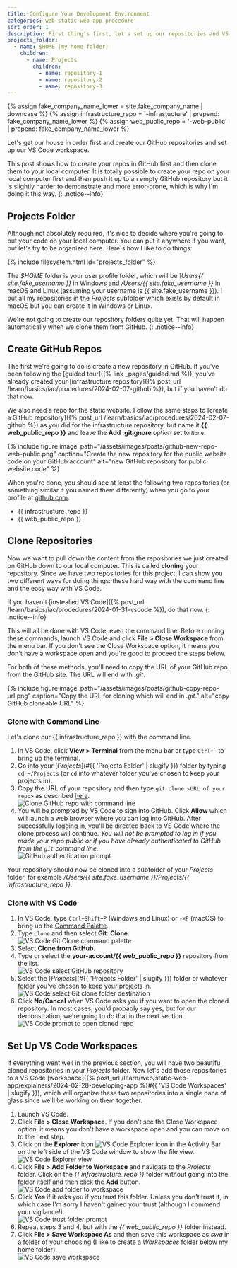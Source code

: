 ```yaml
---
title: Configure Your Development Environment
categories: web static-web-app procedure
sort_order: 1
description: First thing's first, let's set up our repositories and VS Code.
projects_folder:
  - name: $HOME (my home folder)
    children:
      - name: Projects
        children:
          - name: repository-1
          - name: repository-2
          - name: repository-3
---
```

{% assign fake_company_name_lower = site.fake_company_name | downcase %}
{% assign infrastructure_repo = '-infrastucture' | prepend: fake_company_name_lower %}
{% assign web_public_repo = '-web-public' | prepend: fake_company_name_lower %}

Let's get our house in order first and create our GitHub repositories and set up our VS Code workspace.<!--more-->

This post shows how to create your repos in GitHub first and then clone them to your local computer. It is totally possible to create your repo on your local computer first and then push it up to an empty GitHub repository but it is slightly harder to demonstrate and more error-prone, which is why I'm doing it this way.
{: .notice--info}

## Projects Folder

Although not absolutely required, it's nice to decide where you're going to put your code on your local computer. You can put it anywhere if you want, but let's try to be organized here. Here's how I like to do things:

{% include filesystem.html id="projects_folder" %}

The *$HOME* folder is your user profile folder, which will be *\Users\{{ site.fake_username }}* in Windows and */Users/{{ site.fake_username }}* in macOS and Linux (assuming your username is {{ site.fake_username }}). I put all my repositories in the *Projects* subfolder which exists by default in macOS but you can create it in Windows or Linux.

We're not going to create our repository folders quite yet. That will happen automatically when we clone them from GitHub.
{: .notice--info}

## Create GitHub Repos

The first we're going to do is create a new repository in GitHub. If you've been following the [guided tour]({% link _pages/guided.md %}), you've already created your [infrastructure repository]({% post_url /learn/basics/iac/procedures/2024-02-07-github %}), but if you haven't do that now.

We also need a repo for the static website. Follow the same steps to [create a GitHub repository]({% post_url /learn/basics/iac/procedures/2024-02-07-github %}) as you did for the infrastructure repository, but name it **{{ web_public_repo }}** and leave the **Add .gitignore** option set to `None`.

{% include figure image_path="/assets/images/posts/github-new-repo-web-public.png" caption="Create the new repository for the public website code on your GitHub account" alt="new GitHub repository for public website code" %}

When you're done, you should see at least the following two repositories (or something similar if you named them differently) when you go to your profile at [github.com](https://github.com).

- {{ infrastructure_repo }}
- {{ web_public_repo }}

## Clone Repositories

Now we want to pull down the content from the repositories we just created on GitHub down to our local computer. This is called **cloning** your repository. Since we have two repositories for this project, I can show you two different ways for doing things: these hard way with the command line and the easy way with VS Code.

If you haven't [instealled VS Code]({% post_url /learn/basics/iac/procedures/2024-01-31-vscode %}), do that now.
{: .notice--info}

This will all be done with VS Code, even the command line. Before running these commands, launch VS Code and click **File > Close Workspace** from the menu bar. If you don't see the Close Workspace option, it means you don't have a workspace open and you're good to proceed the steps below.

For both of these methods, you'll need to copy the URL of your GitHub repo from the GitHub site. The URL will end with *.git*.

{% include figure image_path="/assets/images/posts/github-copy-repo-url.png" caption="Copy the URL for cloning which will end in *.git*." alt="copy GitHub cloneable URL" %}

### Clone with Command Line

Let's clone our {{ infrastructure_repo }} with the command line.


1. In VS Code, click **View > Terminal** from the menu bar or type `` Ctrl+` `` to bring up the terminal.
1. Go into your [*Projects*](#{{ 'Projects Folder' | slugify }}) folder by typing `cd ~/Projects` (or `cd` into whatever folder you've chosen to keep your projects in).
1. Copy the URL of your repository and then type `git clone <URL of your repo>` as described [here](https://docs.github.com/en/repositories/creating-and-managing-repositories/cloning-a-repository).<br />![Clone GitHub repo with command line](/assets/images/posts/vscode-git-clone-cli.png)
1. You will be prompted by VS Code to sign into GitHub. Click **Allow** which will launch a web browser where you can log into GitHub. After successfully logging in, you'll be directed back to VS Code where the clone process will continue. *You will not be prompted to log in if you made your repo public or if you have already authenticated to GitHub from the `git` command line.*<br />![GitHub authentication prompt](/assets/images/posts/vscode-git-auth-prompt.png)

Your repository should now be cloned into a subfolder of your *Projects* folder, for example */Users/{{ site.fake_username }}/Projects/{{ infrastructure_repo }}*.

### Clone with VS Code

1. In VS Code, type `Ctrl+Shift+P` (Windows and Linux) or `⇧⌘P` (macOS) to bring up the [Command Palette](https://code.visualstudio.com/docs/getstarted/userinterface#_command-palette).
1. Type `clone` and then select **Git: Clone**.<br />![VS Code Git Clone command palette](/assets/images/posts/vscode-git-clone.png)
1. Select **Clone from GitHub**.
1. Type or select the **your-account/{{ web_public_repo }}** repository from the list.<br />![VS Code select GitHub repository](/assets/images/posts/vscode-select-clone-repo.png)
1. Select the [*Projects*](#{{ 'Projects Folder' | slugify }}) folder or whatever folder you've chosen to keep your projects in.<br />![VS Code select Git clone folder destination](/assets/images/posts/vscode-select-clone-folder.png)
1. Click **No/Cancel** when VS Code asks you if you want to open the cloned repository. In most cases, you'd probably say yes, but for our demonstration, we're going to do that in the next section.<br />![VS Code prompt to open cloned repo](/assets/images/posts/vscode-prompt-open-repo.png)

## Set Up VS Code Workspaces

If everything went well in the previous section, you will have two beautiful cloned repositories in your *Projects* folder. Now let's add those repositories to a VS Code [workspace]({% post_url /learn/web/static-web-app/explainers/2024-02-28-developing-app %}#{{ 'VS Code Workspaces' | slugify }}), which will organize these two repositories into a single pane of glass since we'll be working on them together.

1. Launch VS Code.
1. Click **File > Close Workspace**. If you don't see the Close Workspace option, it means you don't have a workspace open and you can move on to the next step.
1. Click on the **Explorer** icon ![VS Code Explorer icon](/assets/images/posts/vscode-explorer-icon.png) in the Activity Bar on the left side of the VS Code window to show the file view.<br />![VS Code Explorer view](/assets/images/posts/vscode-initial-explorer-view.png)
1. Click **File > Add Folder to Workspace** and navigate to the *Projects* folder. Click on the *{{ infrastructure_repo }}* folder without going into the folder itself and then click the **Add** button.<br />![VS Code add folder to workspace](/assets/images/posts/vscode-select-workspace-folder.png)
1. Click **Yes** if it asks you if you trust this folder. Unless you don't trust it, in which case I'm sorry I haven't gained your trust (although I commend your vigilance!).<br />![VS Code trust folder prompt](/assets/images/posts/vscode-trust-prompt.png)
1. Repeat steps 3 and 4, but with the *{{ web_public_repo }}* folder instead.
1. Click **File > Save Workspace As** and then save this workspace as *swa* in a folder of your choosing (I like to create a *Workspaces* folder below my home folder).<br />![VS Code save workspace](/assets/images/posts/vscode-save-workspace.png)